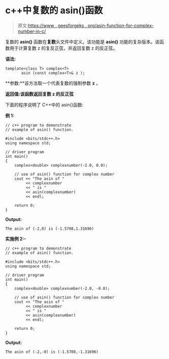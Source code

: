 # c++中复数的 asin()函数

> 原文:[https://www . geesforgeks . org/asin-function-for-complex-number-in-c/](https://www.geeksforgeeks.org/asin-function-for-complex-number-in-c/)

复数的 **asin()** 函数在**复数**头文件中定义。该功能是 **asin()** 功能的复杂版本。该函数用于计算复数 z 的复反正弦，并返回复数 z 的反正弦。

**语法:**

```
template<class T> complex<T> 
       asin (const complex<T>& z );

```

**参数:**该方法取一个代表复数的强制参数 **z** 。

**返回值:**该函数返回复数 z 的**反正弦**

下面的程序说明了 C++中的 asin()函数:

**例 1:**

```
// c++ program to demonstrate
// example of asin() function.

#include <bits/stdc++.h>
using namespace std;

// driver program
int main()
{
    complex<double> complexnumber(-2.0, 0.0);

    // use of asin() function for complex number
    cout << "The asin of "
         << complexnumber
         << " is "
         << asin(complexnumber)
         << endl;

    return 0;
}
```

**Output:**

```
The asin of (-2,0) is (-1.5708,1.31696)

```

**实施例 2:-**

```
// c++ program to demonstrate
// example of asin() function.

#include <bits/stdc++.h>
using namespace std;

// driver program
int main()
{
    complex<double> complexnumber(-2.0, -0.0);

    // use of asin() function for complex number
    cout << "The asin of "
         << complexnumber
         << " is "
         << asin(complexnumber)
         << endl;

    return 0;
}
```

**Output:**

```
The asin of (-2,-0) is (-1.5708,-1.31696)

```